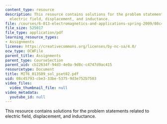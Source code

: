 ```yaml
---
content_type: resource
description: This resource contains solutions for the problem statements related to
  electric field, displacement, and inductance.
file: /courses/6-013-electromagnetics-and-applications-spring-2009/08c45793cbe333be53759d3e752b7503_MIT6_013S09_sol_pset02.pdf
file_size: 525017
file_type: application/pdf
learning_resource_types:
- Assignments
license: https://creativecommons.org/licenses/by-nc-sa/4.0/
ocw_type: OCWFile
parent_title: Assignments
parent_type: CourseSection
parent_uid: cb22634f-94d3-4e0a-9d8c-c4747d9ac415
resourcetype: Document
title: MIT6_013S09_sol_pset02.pdf
uid: 08c45793-cbe3-33be-5375-9d3e752b7503
video_files:
  video_thumbnail_file: null
video_metadata:
  youtube_id: null
---
```

This resource contains solutions for the problem statements related to electric field, displacement, and inductance.